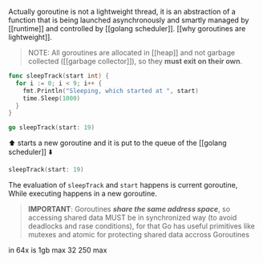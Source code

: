 Actually goroutine is not a lightweight thread, it is an abstraction of a function that is being launched asynchronously and smartly managed by [[runtime]] and controlled by [[golang scheduler]].
[[why goroutines are lightweight]].

> NOTE: All goroutines are allocated in [[heap]] and not garbage collected ([[garbage collector]]), so they **must exit on their own**.

```go
func sleepTrack(start int) {
  for i := 0; i < 9; i++ {
    fmt.Println("Sleeping, which started at ", start)
    time.Sleep(1000)
  }
}
```

```go
go sleepTrack(start: 19)
```
⬆️ starts a new goroutine and it is put to the queue of the [[golang scheduler]] ⬇️
```go
sleepTrack(start: 19)
```

The evaluation of `sleepTrack` and `start` happens is current goroutine,  
While executing happens in a new goroutine.

> **IMPORTANT**: Goroutines ***share the same address space***, so accessing shared data MUST be in synchronized way (to avoid deadlocks and rase conditions), for that Go has useful primitives like mutexes and atomic for protecting shared data accross Goroutines


in 64x is 1gb max
32 250 max